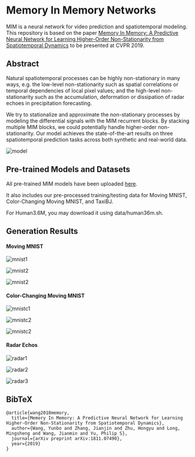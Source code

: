 # Memory In Memory Networks

MIM is a neural network for video prediction and spatiotemporal modeling. This repository is based on the paper [Memory In Memory: A Predictive Neural Network for Learning Higher-Order Non-Stationarity from Spatiotemporal Dynamics](https://arxiv.org/pdf/1811.07490.pdf) to be presented at CVPR 2019.

## Abstract

Natural spatiotemporal processes can be highly non-stationary in many ways, e.g. the low-level non-stationarity such as spatial correlations or temporal dependencies of local pixel values; and the high-level non-stationarity such as the accumulation, deformation or dissipation of radar echoes in precipitation forecasting.

We try to stationalize and approximate the non-stationary processes by modeling the differential signals with the MIM recurrent blocks. By stacking multiple MIM blocks, we could potentially handle higher-order non-stationarity. Our model achieves the state-of-the-art results on three spatiotemporal prediction tasks across both synthetic and real-world data.

![model](https://github.com/thuml/MIM/blob/master/readme_fig/readme_structure.png)

## Pre-trained Models and Datasets

All pre-trained MIM models have been uploaded [here](https://www.dropbox.com/s/7kd82ijezk4lkmp/mim-lib.zip?dl=0). 

It also includes our pre-processed training/testing data for Moving MNIST, Color-Changing Moving MNIST, and TaxiBJ. 

For Human3.6M, you may  download it using data/human36m.sh.

## Generation Results

#### Moving MNIST

![mnist1](https://github.com/thuml/MIM/blob/master/readme_fig/mnist1.gif)

![mnist2](https://github.com/thuml/MIM/blob/master/readme_fig/mnist4.gif)

![mnist2](https://github.com/thuml/MIM/blob/master/readme_fig/mnist5.gif)

#### Color-Changing Moving MNIST

![mnistc1](https://github.com/thuml/MIM/blob/master/readme_fig/mnistc2.gif)

![mnistc2](https://github.com/thuml/MIM/blob/master/readme_fig/mnistc3.gif)

![mnistc2](https://github.com/thuml/MIM/blob/master/readme_fig/mnistc4.gif)

#### Radar Echos

![radar1](https://github.com/thuml/MIM/blob/master/readme_fig/radar9.gif)

![radar2](https://github.com/thuml/MIM/blob/master/readme_fig/radar3.gif)

![radar3](https://github.com/thuml/MIM/blob/master/readme_fig/radar7.gif)

## BibTeX
```
@article{wang2018memory,
  title={Memory In Memory: A Predictive Neural Network for Learning Higher-Order Non-Stationarity from Spatiotemporal Dynamics},
  author={Wang, Yunbo and Zhang, Jianjin and Zhu, Hongyu and Long, Mingsheng and Wang, Jianmin and Yu, Philip S},
  journal={arXiv preprint arXiv:1811.07490},
  year={2019}
}
```

